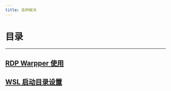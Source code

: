 ```yaml
---
title: 各种解决
---
```

# 目录

---

## [RDP Warpper 使用](Solutions/1-rdpwarper)

## [WSL 启动目录设置](Solutions/2-WSL-starting-directory)
